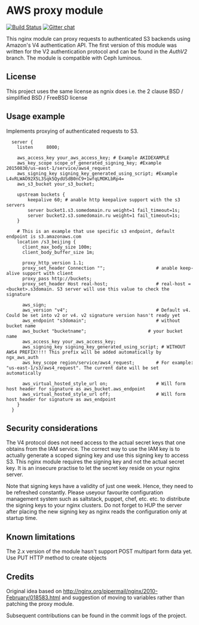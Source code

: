# AWS proxy module

[![Build Status](https://travis-ci.org/anomalizer/ngx_aws_auth.svg?branch=master)](https://travis-ci.org/anomalizer/ngx_aws_auth)
 [![Gitter chat](https://badges.gitter.im/anomalizer/ngx_aws_auth.png)](https://gitter.im/ngx_aws_auth/Lobby?utm_source=share-link&utm_medium=link&utm_campaign=share-link)

This nginx module can proxy requests to authenticated S3 backends using Amazon's
V4 authentication API. The first version of this module was written for the V2
authentication protocol and can be found in the *AuthV2* branch.
The module is compatible with Ceph luminous.

## License
This project uses the same license as ngnix does i.e. the 2 clause BSD / simplified BSD / FreeBSD license

## Usage example

Implements proxying of authenticated requests to S3.

```nginx
  server {
    listen     8000;

    aws_access_key your_aws_access_key; # Example AKIDEXAMPLE
    aws_key_scope scope_of_generated_signing_key; #Example 20150830/us-east-1/service/aws4_request
    aws_signing_key signing_key_generated_using_script; #Example L4vRLWAO92X5L3Sqk5QydUSdB0nC9+1wfqLMOKLbRp4=
	aws_s3_bucket your_s3_bucket;
	
    upstream buckets {
        keepalive 60; # anable http keepalive support with the s3 servers
        server bucket1.s3.somedomain.ru weight=1 fail_timeout=1s;
        server bucket2.s3.somedomain.ru weight=1 fail_timeout=1s;
    }

    # This is an example that use specific s3 endpoint, default endpoint is s3.amazonaws.com
    location /s3_beijing {
      client_max_body_size 100m;
      client_body_buffer_size 1m;
	
      proxy_http_version 1.1;
      proxy_set_header Connection "";                   # anable keep-alive support with client
      proxy_pass http://buckets;
      proxy_set_header Host real-host;                  # real-host = <bucket>.s3domain. S3 server will use this value to check the signature

      aws_sign;
      aws_version "v4";                                 # Default v4. Could be set into v2 or v4. v2 signature version hasn't ready yet
      aws_endpoint "s3domain";                          # without bucket name
      aws_bucket "bucketname";                       # your bucket name
      aws_access_key your_aws_access_key;
      aws_signing_key signing_key_generated_using_script; # WITHOUT AWS4 PREFIX!!!! This prefix will be added automatically by ngx_aws_auth
      aws_key_scope region/service/aws4_request;        # For example: "us-east-1/s3/aws4_request". The current date will be set automatically

      aws_virtual_hosted_style_url on;                  # Will form host header for signature as aws_bucket.aws_endpoint
      aws_virtual_hosted_style_url off;                 # Will form host header for signature as aws_endpoint
    }
  }
```

## Security considerations
The V4 protocol does not need access to the actual secret keys that one obtains 
from the IAM service. The correct way to use the IAM key is to actually generate
a scoped signing key and use this signing key to access S3. This nginx module
requires the signing key and not the actual secret key. It is an insecure practise
to let the secret key reside on your nginx server.

Note that signing keys have a validity of just one week. Hence, they need to
be refreshed constantly. Please useyour favourite configuration management
system such as saltstack, puppet, chef, etc. etc. to distribute the signing
keys to your nginx clusters. Do not forget to HUP the server after placing the new
signing key as nginx reads the configuration only at startup time.

## Known limitations
The 2.x version of the module hasn't support POST multipart form data yet. Use PUT HTTP method to create objects


## Credits
Original idea based on http://nginx.org/pipermail/nginx/2010-February/018583.html and suggestion of moving to variables rather than patching the proxy module.

Subsequent contributions can be found in the commit logs of the project.

